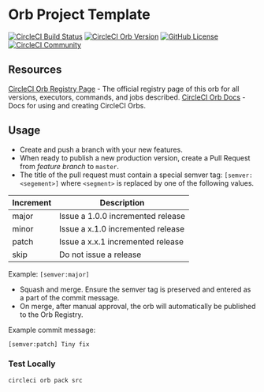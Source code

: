 # Orb Project Template

[![CircleCI Build Status](https://circleci.com/gh/vendrive/ven-orb.svg?style=shield "CircleCI Build Status")](https://circleci.com/gh/vendrive/ven-orb) [![CircleCI Orb Version](https://img.shields.io/badge/endpoint.svg?url=https://badges.circleci.io/orb/vendrive/ven-orb)](https://circleci.com/orbs/registry/orb/vendrive/ven) [![GitHub License](https://img.shields.io/badge/license-MIT-lightgrey.svg)](https://raw.githubusercontent.com/vendrive/ven-orb/master/LICENSE) [![CircleCI Community](https://img.shields.io/badge/community-CircleCI%20Discuss-343434.svg)](https://discuss.circleci.com/c/ecosystem/orbs)

## Resources

[CircleCI Orb Registry Page](https://circleci.com/orbs/registry/orb/vendrive/ven) - The official registry page of this orb for all versions, executors, commands, and jobs described.
[CircleCI Orb Docs](https://circleci.com/docs/2.0/orb-intro/#section=configuration) - Docs for using and creating CircleCI Orbs.

## Usage
* Create and push a branch with your new features.
* When ready to publish a new production version, create a Pull Request from _feature branch_ to `master`.
* The title of the pull request must contain a special semver tag: `[semver:<segement>]` where `<segment>` is replaced by one of the following values.

| Increment | Description|
| ----------| -----------|
| major     | Issue a 1.0.0 incremented release|
| minor     | Issue a x.1.0 incremented release|
| patch     | Issue a x.x.1 incremented release|
| skip      | Do not issue a release|

Example: `[semver:major]`

* Squash and merge. Ensure the semver tag is preserved and entered as a part of the commit message.
* On merge, after manual approval, the orb will automatically be published to the Orb Registry.

Example commit message:

```
[semver:patch] Tiny fix
```

### Test Locally

```
circleci orb pack src
```
